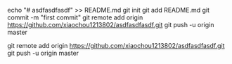 echo "# asdfasdfasdf" >> README.md
git init
git add README.md
git commit -m "first commit"
git remote add origin https://github.com/xiaochou1213802/asdfasdfasdf.git
git push -u origin master

git remote add origin https://github.com/xiaochou1213802/asdfasdfasdf.git
git push -u origin master
